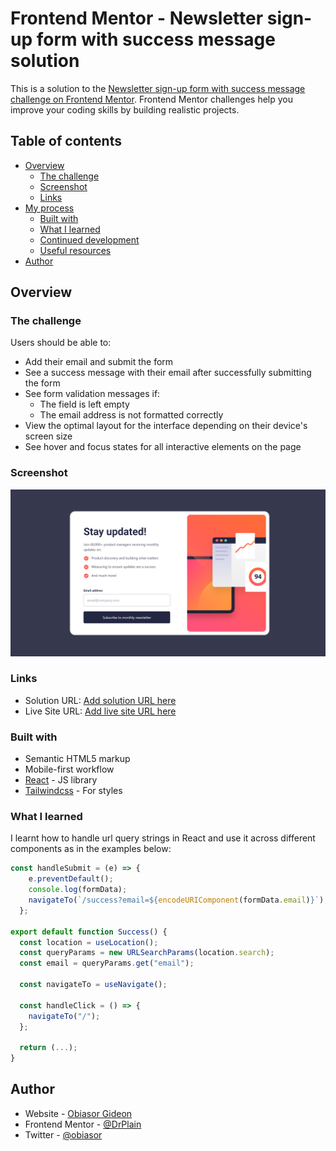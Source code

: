 # Frontend Mentor - Newsletter sign-up form with success message solution

This is a solution to the [Newsletter sign-up form with success message challenge on Frontend Mentor](https://www.frontendmentor.io/challenges/newsletter-signup-form-with-success-message-3FC1AZbNrv). Frontend Mentor challenges help you improve your coding skills by building realistic projects.

## Table of contents

- [Overview](#overview)
  - [The challenge](#the-challenge)
  - [Screenshot](#screenshot)
  - [Links](#links)
- [My process](#my-process)
  - [Built with](#built-with)
  - [What I learned](#what-i-learned)
  - [Continued development](#continued-development)
  - [Useful resources](#useful-resources)
- [Author](#author)

## Overview

### The challenge

Users should be able to:

- Add their email and submit the form
- See a success message with their email after successfully submitting the form
- See form validation messages if:
  - The field is left empty
  - The email address is not formatted correctly
- View the optimal layout for the interface depending on their device's screen size
- See hover and focus states for all interactive elements on the page

### Screenshot

![](./desktop-view.png)

### Links

- Solution URL: [Add solution URL here](https://your-solution-url.com)
- Live Site URL: [Add live site URL here](https://your-live-site-url.com)

### Built with

- Semantic HTML5 markup
- Mobile-first workflow
- [React](https://reactjs.org/) - JS library
- [Tailwindcss](https://tailwindcss.com/) - For styles

### What I learned

I learnt how to handle url query strings in React and use it across different components as in the examples below:

```js
const handleSubmit = (e) => {
    e.preventDefault();
    console.log(formData);
    navigateTo(`/success?email=${encodeURIComponent(formData.email)}`);
  };

export default function Success() {
  const location = useLocation();
  const queryParams = new URLSearchParams(location.search);
  const email = queryParams.get("email");

  const navigateTo = useNavigate();

  const handleClick = () => {
    navigateTo("/");
  };

  return (...);
}

```

## Author

- Website - [Obiasor Gideon](https://drplain-portfolio.netlify.app/)
- Frontend Mentor - [@DrPlain](https://www.frontendmentor.io/profile/DrPlain)
- Twitter - [@obiasor](https://www.twitter.com/obiasor)
